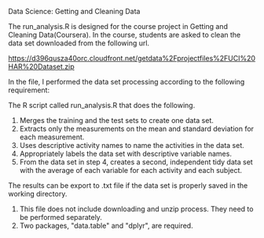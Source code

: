 Data Science: Getting and Cleaning Data

The run_analysis.R is designed for the course project in Getting and Cleaning Data(Coursera). In the course, students are asked to clean the data set downloaded from the following url. 

https://d396qusza40orc.cloudfront.net/getdata%2Fprojectfiles%2FUCI%20HAR%20Dataset.zip 

In the file, I performed the data set processing according to the following requirement: <br /> 

The R script called run_analysis.R that does the following.<br /> 
1. Merges the training and the test sets to create one data set.<br /> 
2. Extracts only the measurements on the mean and standard deviation for each measurement.<br />  
3. Uses descriptive activity names to name the activities in the data set.<br /> 
4. Appropriately labels the data set with descriptive variable names.<br /> 
5. From the data set in step 4, creates a second, independent tidy data set with the average of each variable for each activity and each subject. <br /> 

The results can be export to .txt file if the data set is properly saved in the working directory.  <br /> 

1. This file does not include downloading and unzip process. They need to be performed separately. <br /> 
2. Two packages, "data.table" and "dplyr", are required.  